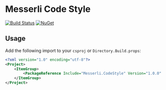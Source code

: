 # Messerli Code Style

[![Build Status](https://travis-ci.com/messerli-informatik-ag/code-style.svg?branch=master)](https://travis-ci.com/messerli-informatik-ag/code-style)
[![NuGet](https://img.shields.io/nuget/v/Messerli.CodeStyle.svg)](https://www.nuget.org/packages/Messerli.CodeStyle)

## Usage

Add the following import to your `csproj` or `Directory.Build.props`:

```xml
<?xml version="1.0" encoding="utf-8"?>
<Project>
    <ItemGroup>
        <PackageReference Include="Messerli.CodeStyle" Version="1.0.0" PrivateAssets="all" />
    </ItemGroup>
</Project>
```
